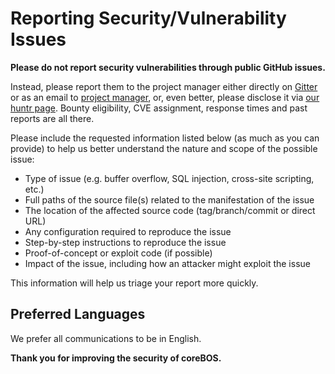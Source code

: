 # Reporting Security/Vulnerability Issues

**Please do not report security vulnerabilities through public GitHub issues.**

Instead, please report them to the project manager either directly on [Gitter](https://gitter.im/joebordes) or as an email to [project manager](mailto:joe@corebos.org), or, even better, please disclose it via [our huntr page](https://huntr.dev/repos/tsolucio/corebos/). Bounty eligibility, CVE assignment, response times and past reports are all there.

Please include the requested information listed below (as much as you can provide) to help us better understand the nature and scope of the possible issue:

* Type of issue (e.g. buffer overflow, SQL injection, cross-site scripting, etc.)
* Full paths of the source file(s) related to the manifestation of the issue
* The location of the affected source code (tag/branch/commit or direct URL)
* Any configuration required to reproduce the issue
* Step-by-step instructions to reproduce the issue
* Proof-of-concept or exploit code (if possible)
* Impact of the issue, including how an attacker might exploit the issue

This information will help us triage your report more quickly.

## Preferred Languages

We prefer all communications to be in English.

**Thank you for improving the security of coreBOS.**